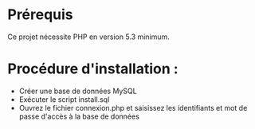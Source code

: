 # Prérequis
Ce projet nécessite PHP en version 5.3 minimum.

# Procédure d'installation :

- Créer une base de données MySQL
- Exécuter le script install.sql
- Ouvrez le fichier connexion.php et saisissez les identifiants et mot de passe d'accès à la base de données
